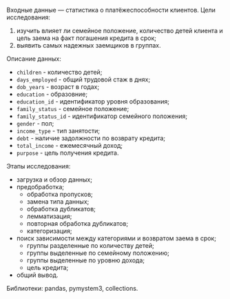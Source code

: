 Входные данные — статистика о платёжеспособности клиентов.
Цели исследования:
1. изучить влияет ли семейное положение, количество детей клиента и цель заема на факт погашения кредита в срок;
2. выявить самых надежных заемщиков в группах.

Описание данных:
* `children` - количество детей;
* `days_employed` - общий трудовой стаж в днях;
* `dob_years` - возраст в годах;
* `education` - образовние;
* `education_id` - идентификатор уровня образования;
* `family_status` - семейное положение;
* `family_status_id` - идентификатор семейного положения;
* `gender` - пол;
* `income_type` - тип занятости;
* `debt` - наличие задолжности по возврату кредита;
* `total_income` - ежемесячный доход;
* `purpose` - цель получения кредита.

Этапы исследования:
* загрузка и обзор данных;
* предобработка;
    * обработка пропусков;
    * замена типа данных;
    * обработка дубликатов;
    * лемматизация;
    * повторная обработка дубликатов;
    * категоризация;
* поиск зависимости между категориями и возвратом заема в срок;
    * группы разделенные по количеству детей;
    * группы выделенные по семейному положению;
    * группы выделенные по уровню дохода;
    * цель кредита;
* общий вывод.

Библиотеки: pandas, pymystem3, collections.


